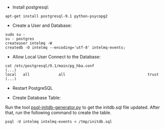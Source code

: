 * Install postgresql:
```
apt-get install postgresql-9.1 python-psycopg2
```

* Create a User and Database:
```
sudo su - 
su - postgres
createuser intelmq -W
createdb -O intelmq --encoding='utf-8' intelmq-events;

```

* Allow Local User Connect to the Database:
```
cat /etc/postgresql/9.1/main/pg_hba.conf
(...)
local   all             all                                     trust
(...)
```

* Restart PostgreSQL

* Create Database Table:

Run the tool [psql-initdb-generator.py](https://github.com/certtools/intelmq/blob/master/intelmq/bots/outputs/postgresql/psql-initdb-generator.py) to get the initdb.sql file updated. After that, run the following command to create the table.
```
psql -U intelmq intelmq-events < /tmp/initdb.sql
```
